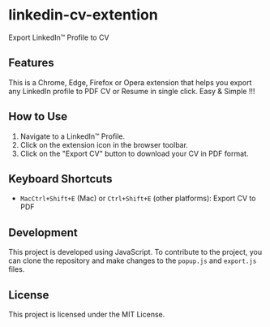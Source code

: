 # linkedin-cv-extention

Export LinkedIn™ Profile to CV

## Features

This is a Chrome, Edge, Firefox or Opera extension that helps you export any LinkedIn profile to PDF CV or Resume in single click. Easy & Simple !!!

## How to Use

1. Navigate to a LinkedIn™ Profile.
2. Click on the extension icon in the browser toolbar.
3. Click on the "Export CV" button to download your CV in PDF format.

## Keyboard Shortcuts

- `MacCtrl+Shift+E` (Mac) or `Ctrl+Shift+E` (other platforms): Export CV to PDF

## Development

This project is developed using JavaScript. To contribute to the project, you can clone the repository and make changes to the `popup.js` and `export.js` files.

## License

This project is licensed under the MIT License.